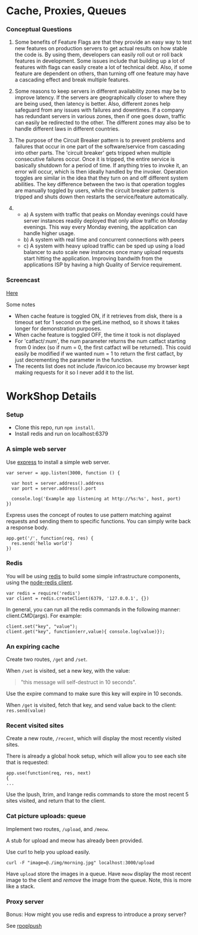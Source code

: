 Cache, Proxies, Queues
=========================

### Conceptual Questions

1. Some benefits of Feature Flags are that they provide an easy way to test new features on production servers to get actual results on how stable the code is. By using them, developers can easily roll out or roll back features in development.
Some issues include that building up a lot of features with flags can easily create a lot of technical debt. Also, if some feature are dependent on others, than turning off one feature may have a cascading effect and break multiple features.

2. Some reasons to keep servers in different availability zones may be to improve latency. If the servers are geographically closer to where they are being used, then latency is better. Also, different zones help safeguard from any issues with failures and downtimes.
If a company has redundant servers in various zones, then if one goes down, traffic can easily be redirected to the other. The different zones may also be to handle different laws in different countries.

3. The purpose of the Circuit Breaker pattern is to prevent problems and failures that occur in one part of the software/service from cascading into other parts. 
The 'circuit breaker' gets tripped when multiple consecutive failures occur. Once it is tripped, the entire service is basically shutdown for a period of time. If anything tries to invoke it, an error will occur, which is then ideally handled by the invoker.
Operation toggles are similar in the idea that they turn on and off different system abilities. The key difference between the two is that operation toggles are manually toggled by users, while the circuit breaker pattern is tripped and shuts down then restarts the service/feature automatically.

4.
   - a) A system with traffic that peaks on Monday evenings could have server instances readily deployed that only allow traffic on Monday evenings. This way every Monday evening, the application can handle higher usage.
   - b) A system with real time and concurrent connections with peers
   - c) A system with heavy upload traffic can be sped up using a load balancer to auto scale new instances once many upload requests start hitting the application. Improving bandwith from the applications ISP by having a high Quality of Service requirement.

### Screencast

[Here](https://youtu.be/fotCwrBk7oA)

Some notes
   - When cache feature is toggled ON, if it retrieves from disk, there is a timeout set for 1 second on the getLine method, so it shows it takes longer for demonstration purposes.
   - When cache feature is toggled OFF, the time it took is not displayed
   - For 'catfact/:num', the num parameter returns the num catfact starting from 0 index (so if num = 0, the first catfact will be returned). This could easily be modified if we wanted num = 1 to return the first catfact, by just decrementing the parameter in the function.
   - The recents list does not include /favicon.ico because my browser kept making requests for it so I never add it to the list.

WorkShop Details
=========================
### Setup

* Clone this repo, run `npm install`.
* Install redis and run on localhost:6379

### A simple web server

Use [express](http://expressjs.com/) to install a simple web server.

	var server = app.listen(3000, function () {
	
	  var host = server.address().address
	  var port = server.address().port
	
	  console.log('Example app listening at http://%s:%s', host, port)
	})

Express uses the concept of routes to use pattern matching against requests and sending them to specific functions.  You can simply write back a response body.

	app.get('/', function(req, res) {
	  res.send('hello world')
	})

### Redis

You will be using [redis](http://redis.io/) to build some simple infrastructure components, using the [node-redis client](https://github.com/mranney/node_redis).

	var redis = require('redis')
	var client = redis.createClient(6379, '127.0.0.1', {})

In general, you can run all the redis commands in the following manner: client.CMD(args). For example:

	client.set("key", "value");
	client.get("key", function(err,value){ console.log(value)});

### An expiring cache

Create two routes, `/get` and `/set`.

When `/set` is visited, set a new key, with the value:
> "this message will self-destruct in 10 seconds".

Use the expire command to make sure this key will expire in 10 seconds.

When `/get` is visited, fetch that key, and send value back to the client: `res.send(value)` 


### Recent visited sites

Create a new route, `/recent`, which will display the most recently visited sites.

There is already a global hook setup, which will allow you to see each site that is requested:

	app.use(function(req, res, next) 
	{
	...

Use the lpush, ltrim, and lrange redis commands to store the most recent 5 sites visited, and return that to the client.

### Cat picture uploads: queue

Implement two routes, `/upload`, and `/meow`.
 
A stub for upload and meow has already been provided.

Use curl to help you upload easily.

	curl -F "image=@./img/morning.jpg" localhost:3000/upload

Have `upload` store the images in a queue.  Have `meow` display the most recent image to the client and *remove* the image from the queue. Note, this is more like a stack.

### Proxy server

Bonus: How might you use redis and express to introduce a proxy server?

See [rpoplpush](http://redis.io/commands/rpoplpush)
